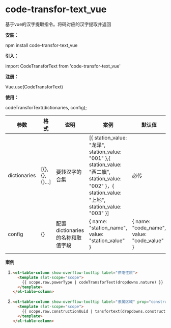 # code-transfor-text_vue
基于vue的汉字提取指令。将码对应的汉字提取并返回









**安装：**

npm install code-transfor-text_vue



**引入：**

import CodeTransforText from 'code-transfor-text_vue'



**注册：**

Vue.use(CodeTransforText)



**使用：**

codeTransforText(dictionaries, config);

| 参数         | 格式          | 说明                             | 案例                                                         | 默认值                                     |
| ------------ | ------------- | -------------------------------- | ------------------------------------------------------------ | ------------------------------------------ |
| dictionaries | [{},{},{}...] | 要转汉字的合集                   | [{ station_value: "龙泽", station_value: "001" },{ station_value: "西二旗", station_value: "002" }，{ station_value: "上地", station_value: "003" }] | 必传                                       |
| config       | {}            | 配置dictionaries的名称和取值字段 | { name: "station_name", value: "station_value" }             | { name: "code_name", value: "code_value" } |
|              |               |                                  |                                                              |                                            |



**案例**

1. ```html
   <el-table-column show-overflow-tooltip label="供电性质">
     <template slot-scope="scope">
       {{ scope.row.powerType | codeTransforText(dropdowns.nature) }}
     </template>
   </el-table-column>

2. ```html
   <el-table-column show-overflow-tooltip label="隶属区域" prop="constructionUuid">
     <template slot-scope="scope">
       {{ scope.row.constructionUuid | tansfortext(dropdowns.constructionUuid,{name:"construction",value: "uuid"}) }}
     </template>
   </el-table-column>
   ```









